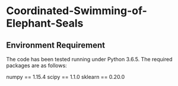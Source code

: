 # Coordinated-Swimming-of-Elephant-Seals

## Environment Requirement
The code has been tested running under Python 3.6.5. The required packages are as follows:

numpy == 1.15.4
scipy == 1.1.0
sklearn == 0.20.0

